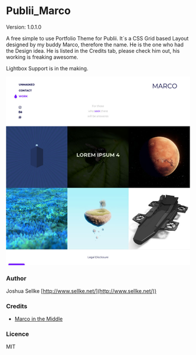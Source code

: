 # Publii_Marco
Version: 1.0.1.0

A free simple to use Portfolio Theme for Publii.
It´s a CSS Grid based Layout designed by my buddy Marco, therefore the name.
He is the one who had the Design idea.
He is listed in the Credits tab, please check him out, his working is freaking awesome.

Lightbox Support is in the making.

![Theme Preview Screenshot](ThemePreview.jpg)

### Author
Joshua Sellke [http://www.sellke.net/](http://www.sellke.net/))

### Credits
* [Marco in the Middle](https://www.instagram.com/marcointhemiddle/)

### Licence

MIT
